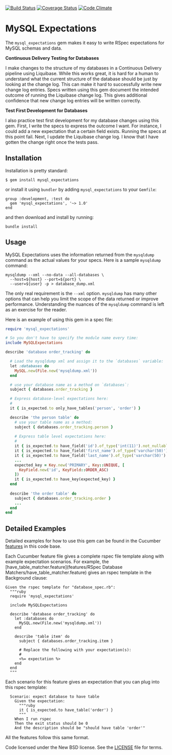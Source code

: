 [![Build Status](https://travis-ci.org/yahoo/mysql_expectations.svg?branch=master)](https://travis-ci.org/yahoo/mysql_expectations)
[![Coverage Status](http://img.shields.io/coveralls/yahoo/mysql_expectations/master.svg)](https://coveralls.io/r/yahoo/mysql_expectations)
[![Code Climate](https://codeclimate.com/github/yahoo/mysql_expectations/badges/gpa.svg)](https://codeclimate.com/github/yahoo/mysql_expectations)

# MySQL Expectations

The `mysql_expectations` gem makes it easy to write RSpec expectations for MySQL 
schemas and data.

**Continuous Delivery Testing for Databases**

I make changes to the structure of my databases in a Continuous Delivery pipeline
using Liquibase.  While this works great, it is hard for a human to understand
what the current structure of the database should be just by looking at the 
change log.  This can make it hard to successfully write new change log entries. 
Specs written using this gem document the intended outcome of running the Liquibase 
change log. This gives additional confidence that new change log entries will
be written correctly.

**Test First Development for Databases**

I also practice test first development for my database changes using this gem.
First, I write the specs to express the outcome I want.  For instance, I could
add a new expectation that a certain field exists.  Running the specs at this
point fail.   Next, I update the Liquibase change log.  I know that I have gotten 
the change right once the tests pass.

## Installation

Installation is pretty standard:

```
$ gem install mysql_expectations
```

or install it using `bundler` by adding `mysql_expectations` to your `Gemfile`:

```
group :development, :test do
  gem 'mysql_expectations', '~> 1.0'
end
```

and then download and install by running:

```
bundle install
```

## Usage

MySQL Expectations uses the information returned from the `mysqldump` command
as the actual values for your specs.  Here is a sample `mysqldump` command:

```
mysqldump --xml --no-data --all-databases \
  --host=${host} --port=${port} \
  --user=${user} -p > database_dump.xml
```

The only real requirement is the `--xml` option.  `mysqldump` has many other
options that can help you limit the scope of the data returned or improve
performance.  Understanding the nuances of the `mysqldump` command is left
as an exercise for the reader.

Here is an example of using this gem in a spec file:

```ruby
require 'mysql_expectations'

# So you don't have to specify the module name every time:
include MySQLExpectations

describe 'database order_tracking' do

  # Load the mysqldump xml and assign it to the `databases` variable:
  let :databases do
    MySQL.new(File.new('mysqldump.xml'))
  end

  # use your database name as a method on `databases`:
  subject { databases.order_tracking }

  # Express database-level expectations here:
  #
  it { is_expected.to only_have_tables('person', 'order') }

  describe 'the person table' do
    # use your table name as a method:
    subject { databases.order_tracking.person }
    
    # Express table level expectations here:
    #
    it { is_expected.to have_field('id').of_type('int(11)').not_nullable }
    it { is_expected.to have_field('first_name').of_type('varchar(50)').nullable }
    it { is_expected.to have_field('last_name').of_type('varchar(50)').nullable }
    ...
    expected_key = Key.new('PRIMARY', Key::UNIQUE, [
      KeyField.new('id', KeyField::ORDER_ASC)
    ])
    it { is_expected.to have_key(expected_key) }
  end
  
  describe 'the order table' do
    subject { databases.order_tracking.order }
    ...
  end
end
```

## Detailed Examples

Detailed examples for how to use this gem can be found in the Cucumber
[features](features) in this code base.

Each Cucumber feature file gives a complete rspec file template along with example
expectation scenarios.  For example, the [have_table_matcher.feature](features/RSpec Database Matchers/have_table_matcher.feature)
gives an rspec template in the Background clause:
 
```cucumber
Given the rspec template for "database_spec.rb":
  """ruby
  require 'mysql_expectations'

  include MySQLExpectations

  describe 'database order_tracking' do
    let :databases do
      MySQL.new(File.new('mysqldump.xml'))
    end

    describe 'table item' do
      subject { databases.order_tracking.item }

      # Replace the following with your expectation(s):
      #
      <%= expectation %>
    end
  end
  """
```

Each scenario for this feature gives an expectation that you can plug into this rspec template:

```cucumber
  Scenario: expect database to have table
    Given the expectation:
      """ruby
      it { is_expected.to have_table('order') }
      """
    When I run rspec
    Then the exit status should be 0
    And the description should be "should have table 'order'"
```

All the features follow this same format.


Code licensed under the New BSD license. See the [LICENSE](LICENSE) file for terms.